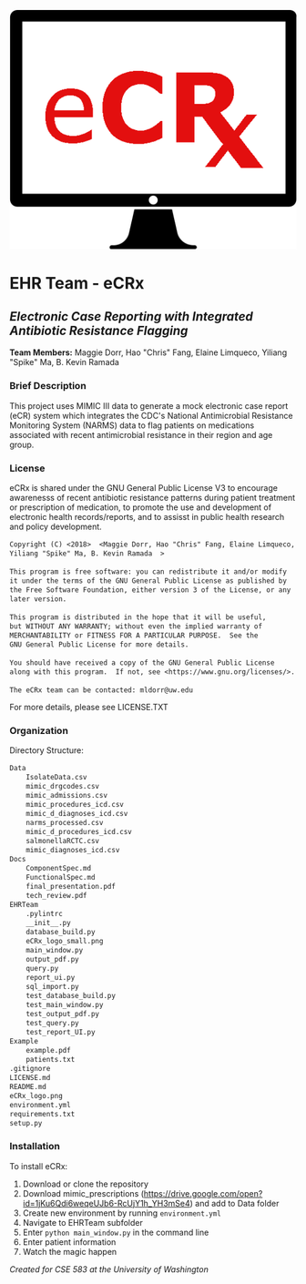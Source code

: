![logo](eCRx_logo.png)  
  
# EHR Team - eCRx
## *Electronic Case Reporting with Integrated Antibiotic Resistance Flagging*  
**Team Members:** Maggie Dorr, Hao "Chris" Fang, Elaine Limqueco, Yiliang "Spike" Ma, B. Kevin Ramada  
  
### Brief Description  
This project uses MIMIC III data to generate a mock electronic case report (eCR) system which integrates the CDC's National Antimicrobial Resistance Monitoring System (NARMS) data to flag patients on medications associated with recent antimicrobial resistance in their region and age group.  
  
### License  
eCRx is shared under the GNU General Public License V3 to encourage awarenesss of recent antibiotic resistance patterns during patient treatment or prescription of medication, to promote the use and development of electronic health records/reports, and to assisst in public health research and policy development.

    Copyright (C) <2018>  <Maggie Dorr, Hao "Chris" Fang, Elaine Limqueco, Yiliang "Spike" Ma, B. Kevin Ramada  >

    This program is free software: you can redistribute it and/or modify
    it under the terms of the GNU General Public License as published by
    the Free Software Foundation, either version 3 of the License, or any
    later version.

    This program is distributed in the hope that it will be useful,
    but WITHOUT ANY WARRANTY; without even the implied warranty of
    MERCHANTABILITY or FITNESS FOR A PARTICULAR PURPOSE.  See the
    GNU General Public License for more details.

    You should have received a copy of the GNU General Public License
    along with this program.  If not, see <https://www.gnu.org/licenses/>.

    The eCRx team can be contacted: mldorr@uw.edu
 
For more details, please see LICENSE.TXT

  
### Organization  
Directory Structure:   
 
    Data  
        IsolateData.csv
        mimic_drgcodes.csv  
        mimic_admissions.csv  
        mimic_procedures_icd.csv  
        mimic_d_diagnoses_icd.csv  
        narms_processed.csv  
        mimic_d_procedures_icd.csv  
        salmonellaRCTC.csv  
        mimic_diagnoses_icd.csv  
    Docs  
        ComponentSpec.md  
        FunctionalSpec.md  
        final_presentation.pdf  
        tech_review.pdf   
    EHRTeam  
        .pylintrc  
        __init__.py  
        database_build.py  
        eCRx_logo_small.png  
        main_window.py  
        output_pdf.py  
        query.py  
        report_ui.py  
        sql_import.py  
        test_database_build.py  
        test_main_window.py  
        test_output_pdf.py  
        test_query.py  
        test_report_UI.py  
    Example  
        example.pdf
        patients.txt      
    .gitignore  
    LICENSE.md  
    README.md  
    eCRx_logo.png  
    environment.yml  
    requirements.txt  
    setup.py      

### Installation  
To install eCRx:   
1. Download or clone the repository  
2. Download mimic_prescriptions (https://drive.google.com/open?id=1jKu6Qdi6weqeUJb6-RcUjY1h_YH3mSe4) and add to Data folder  
3. Create new environment by running `environment.yml`  
4. Navigate to EHRTeam subfolder  
5. Enter `python main_window.py` in the command line  
6. Enter patient information  
7. Watch the magic happen    
  
*Created for CSE 583 at the University of Washington*
